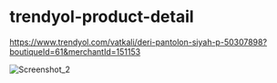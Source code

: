 # trendyol-product-detail

https://www.trendyol.com/vatkali/deri-pantolon-siyah-p-50307898?boutiqueId=61&merchantId=151153
 
![Screenshot_2](https://user-images.githubusercontent.com/10067173/144609927-105a90a9-9f81-4e59-9b70-93e809c88770.png)
